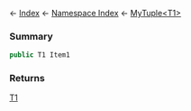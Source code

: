 ← [Index](Api-Index) ← [Namespace Index](Namespace-Index) ← [MyTuple\<T1>](VRage.MyTuple`1)

### Summary

```csharp
public T1 Item1
```

### Returns

[T1]()

